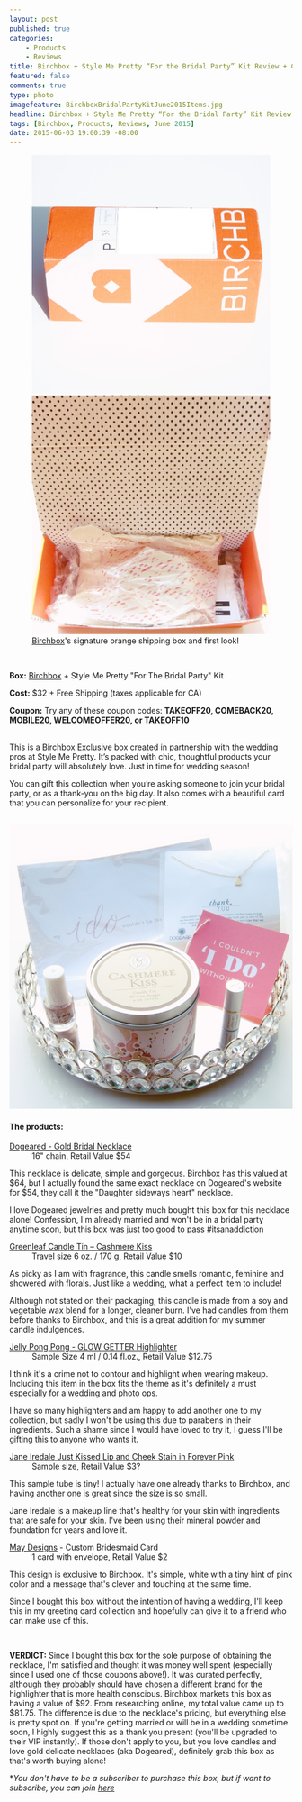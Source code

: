 ```yaml
---
layout: post
published: true
categories: 
    - Products
    - Reviews
title: Birchbox + Style Me Pretty “For the Bridal Party” Kit Review + Coupon!
featured: false
comments: true
type: photo
imagefeature: BirchboxBridalPartyKitJune2015Items.jpg
headline: Birchbox + Style Me Pretty “For the Bridal Party” Kit Review + Coupon!
tags: [Birchbox, Products, Reviews, June 2015]
date: 2015-06-03 19:00:39 -08:00
---
```


<figure class="half">
    <img src='/images/BirchboxBridalPartyKitJune2015Box.jpg'>
    <img src='/images/BirchboxBridalPartyKitJune2015OpenBox.jpg'>
    <figcaption><a href="https://www.birchbox.com/invite/whatsupmailbox">Birchbox</a>'s signature orange shipping box and first look!</figcaption>
</figure>
<br>

<p><b>Box:</b> <a href="https://www.birchbox.com/invite/whatsupmailbox">Birchbox</a> + Style Me Pretty "For The Bridal Party" Kit</p>
<p><b>Cost:</b> $32 + Free Shipping (taxes applicable for CA)</p>
<p><b>Coupon:</b> Try any of these coupon codes: <b>TAKEOFF20, COMEBACK20, MOBILE20, WELCOMEOFFER20, or TAKEOFF10</b></p>

<br>

<DT>This is a Birchbox Exclusive box created in partnership with the wedding pros at Style Me Pretty. It’s packed with chic, thoughtful products your bridal party will absolutely love. Just in time for wedding season!</DT>
<p>You can gift this collection when you’re asking someone to join your bridal party, or as a thank-you on the big day. It also comes with a beautiful card that you can personalize for your recipient.</p>

<br>

<center><img src='/images/BirchboxBridalPartyKitJune2015Items.jpg'></center>

<H4>The products:</H4>
<DL>
<DT><a href='http://www.dogeared.com/daughter-sideways-heart-necklace%2C-gold-dipped/MRGG100310499.html#start=14&q=heart&sz=12'>Dogeared - Gold Bridal Necklace</a></DT>
<DD>16" chain, Retail Value $54</DD>
<p>This necklace is delicate, simple and gorgeous. Birchbox has this valued at $64, but I actually found the same exact necklace on Dogeared's website for $54, they call it the "Daughter sideways heart" necklace.</p>
<p>I love Dogeared jewelries and pretty much bought this box for this necklace alone! Confession, I'm already married and won't be in a bridal party anytime soon, but this box was just too good to pass #itsanaddiction</p>
</DL>
<DL>
<DT><a href='https://www.birchbox.com/shop/greenleaf-candle-tin/'>Greenleaf Candle Tin – Cashmere Kiss</a></DT>
<DD>Travel size 6 oz. / 170 g, Retail Value $10</DD>
<p>As picky as I am with fragrance, this candle smells romantic, feminine and showered with florals. Just like a wedding, what a perfect item to include!</p>
<p>Although not stated on their packaging, this candle is made from a soy and vegetable wax blend for a longer, cleaner burn. I've had candles from them before thanks to Birchbox, and this is a great addition for my summer candle indulgences.</p>
</DL>
<DL>
<DT><a href='https://www.birchbox.com/shop/jelly-pong-pong-glow-getter/'>Jelly Pong Pong - GLOW GETTER Highlighter</a></DT>
<DD>Sample Size 4 ml / 0.14 fl.oz., Retail Value $12.75</DD>
<p>I think it's a crime not to contour and highlight when wearing makeup. Including this item in the box fits the theme as it's definitely a must especially for a wedding and photo ops.</p>
<p>I have so many highlighters and am happy to add another one to my collection, but sadly I won't be using this due to parabens in their ingredients. Such a shame since I would have loved to try it, I guess I'll be gifting this to anyone who wants it.</p>
</DL>
<DL>
<DT><a href='https://www.birchbox.com/shop/jane-iredale-just-kissed-lip-and-cheek-stain/'>Jane Iredale Just Kissed Lip and Cheek Stain in Forever Pink</a></DT>
<DD>Sample size, Retail Value $3?</DD>
<p>This sample tube is tiny! I actually have one already thanks to Birchbox, and having another one is great since the size is so small.</p>
<p>Jane Iredale is a makeup line that's healthy for your skin with ingredients that are safe for your skin. I've been using their mineral powder and foundation for years and love it.</p>
</DL>
<DL>
<DT><a href='http://www.maydesigns.com'>May Designs</a> - Custom Bridesmaid Card</DT>
<DD>1 card with envelope, Retail Value $2</DD>
<p>This design is exclusive to Birchbox. It's simple, white with a tiny hint of pink color and a message that's clever and touching at the same time.</p>
<p>Since I bought this box without the intention of having a wedding, I'll keep this in my greeting card collection and hopefully can give it to a friend who can make use of this.</p>
</DL>

<br>

<p><b>VERDICT:</b> Since I bought this box for the sole purpose of obtaining the necklace, I'm satisfied and thought it was money well spent (especially since I used one of those coupons above!). It was curated perfectly, although they probably should have chosen a different brand for the highlighter that is more health conscious. Birchbox markets this box as having a value of $92. From researching online, my total value came up to $81.75. The difference is due to the necklace's pricing, but everything else is pretty spot on. If you're getting married or will be in a wedding sometime soon, I highly suggest this as a thank you present (you'll be upgraded to their VIP instantly). If those don't apply to you, but you love candles and love gold delicate necklaces (aka Dogeared), definitely grab this box as that's worth buying alone!</p>

*<i>You don't have to be a subscriber to purchase this box, but if want to subscribe, you can join <a href="https://www.birchbox.com/invite/whatsupmailbox">here</a></i></p>
